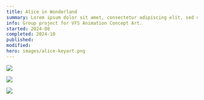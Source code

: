 ```yaml
---
title: Alice in Wonderland
summary: Lorem ipsum dolor sit amet, consectetur adipiscing elit, sed do eiusmod tempor incididunt ut labore et dolore magna aliqua. Ut enim ad minim veniam, quis nostrud exercitation ullamco laboris nisi ut aliquip ex ea commodo consequat.
info: Group project for VFS Animation Concept Art.
started: 2024-08
completed: 2024-10
published:
modified:
hero: images/alice-keyart.png
---
```


![](/images/alice-keyart-mushrooms.png)

![](/images/alice-keyart.png)

![](/images/alice-plants.png)
